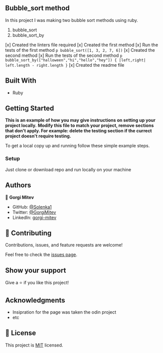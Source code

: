 
## Bubble_sort method

In this project I was making two bubble sort methods using ruby.

1. bubble_sort
2. bubble_sort_by

[x] Created the linters file required
[x] Created the first method
[x] Run the tests of the first method
 ``` p bubble_sort([1, 3, 2, 7, 6]) ```
[x] Created the second method
[x] Run the tests of the second method
 ``` p  bubble_sort_by(["halloween","hi","hello","hey"]) { |left,right| left.length - right.length } ```
[x] Created the readme file

## Built With

- Ruby

## Getting Started

**This is an example of how you may give instructions on setting up your project locally.**
**Modify this file to match your project, remove sections that don't apply. For example: delete the testing section if the currect project doesn't require testing.**

To get a local copy up and running follow these simple example steps.

### Setup

Just clone or download repo and run locally on your machine

## Authors

👤 **Gorgi Mitev**

- GitHub: [@Solenka1](https://github.com/Solenka1)
- Twitter: [@GorgiMitev](https://twitter.com/GorgiMitev)
- LinkedIn: [gorgi-mitev](https://www.linkedin.com/in/gorgi-mitev-a350311b8/)

## 🤝 Contributing

Contributions, issues, and feature requests are welcome!

Feel free to check the [issues page](issues/).

## Show your support

Give a ⭐️ if you like this project!

## Acknowledgments

- Insipration for the page was taken the odin project 
- etc

## 📝 License

This project is [MIT](lic.url) licensed.
